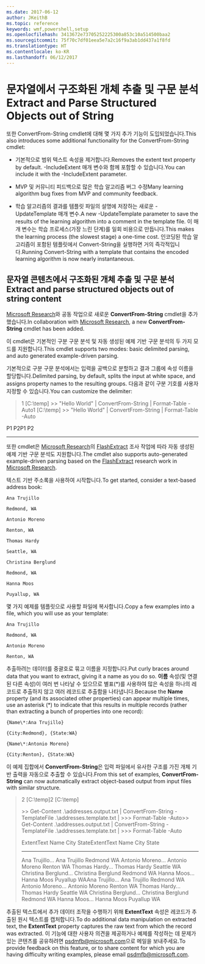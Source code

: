 ```yaml
---
ms.date: 2017-06-12
author: JKeithB
ms.topic: reference
keywords: wmf,powershell,setup
ms.openlocfilehash: 3413672e73705252225300a853c10a514500baa2
ms.sourcegitcommit: 75f70c7df01eea5e7a2c16f9a3ab1dd437a1f8fd
ms.translationtype: HT
ms.contentlocale: ko-KR
ms.lasthandoff: 06/12/2017
---
```

# <a name="extract-and-parse-structured-objects-out-of-string"></a><span data-ttu-id="95f9b-102">문자열에서 구조화된 개체 추출 및 구문 분석</span><span class="sxs-lookup"><span data-stu-id="95f9b-102">Extract and Parse Structured Objects out of String</span></span>
<span data-ttu-id="95f9b-103">또한 ConvertFrom-String cmdlet에 대해 몇 가지 추가 기능이 도입되었습니다.</span><span class="sxs-lookup"><span data-stu-id="95f9b-103">This also introduces some additional functionality for the ConvertFrom-String cmdlet:</span></span>

-   <span data-ttu-id="95f9b-104">기본적으로 범위 텍스트 속성을 제거합니다.</span><span class="sxs-lookup"><span data-stu-id="95f9b-104">Removes the extent text property by default.</span></span> <span data-ttu-id="95f9b-105">-IncludeExtent 매개 변수와 함께 포함할 수 있습니다.</span><span class="sxs-lookup"><span data-stu-id="95f9b-105">You can include it with the -IncludeExtent parameter.</span></span>

-   <span data-ttu-id="95f9b-106">MVP 및 커뮤니티 피드백으로 많은 학습 알고리즘 버그 수정</span><span class="sxs-lookup"><span data-stu-id="95f9b-106">Many learning algorithm bug fixes from MVP and community feedback.</span></span>

-   <span data-ttu-id="95f9b-107">학습 알고리즘의 결과를 템플릿 파일의 설명에 저장하는 새로운 -UpdateTemplate 매개 변수.</span><span class="sxs-lookup"><span data-stu-id="95f9b-107">A new -UpdateTemplate parameter to save the results of the learning algorithm into a comment in the template file.</span></span> <span data-ttu-id="95f9b-108">이 매개 변수는 학습 프로세스(가장 느린 단계)를 일회 비용으로 만듭니다.</span><span class="sxs-lookup"><span data-stu-id="95f9b-108">This makes the learning process (the slowest stage) a one-time cost.</span></span> <span data-ttu-id="95f9b-109">인코딩된 학습 알고리즘이 포함된 템플릿에서 Convert-String을 실행하면 거의 즉각적입니다.</span><span class="sxs-lookup"><span data-stu-id="95f9b-109">Running Convert-String with a template that contains the encoded learning algorithm is now nearly instantaneous.</span></span>


<a name="extract-and-parse-structured-objects-out-of-string-content"></a><span data-ttu-id="95f9b-110">문자열 콘텐츠에서 구조화된 개체 추출 및 구문 분석</span><span class="sxs-lookup"><span data-stu-id="95f9b-110">Extract and parse structured objects out of string content</span></span>
----------------------------------------------------------

<span data-ttu-id="95f9b-111">[Microsoft Research](http://research.microsoft.com/)와 공동 작업으로 새로운 **ConvertFrom-String** cmdlet을 추가했습니다.</span><span class="sxs-lookup"><span data-stu-id="95f9b-111">In collaboration with [Microsoft Research](http://research.microsoft.com/), a new **ConvertFrom-String** cmdlet has been added.</span></span>

<span data-ttu-id="95f9b-112">이 cmdlet은 기본적인 구분 구문 분석 및 자동 생성된 예제 기반 구문 분석의 두 가지 모드를 지원합니다.</span><span class="sxs-lookup"><span data-stu-id="95f9b-112">This cmdlet supports two modes: basic delimited parsing, and auto generated example-driven parsing.</span></span>

<span data-ttu-id="95f9b-113">기본적으로 구분 구문 분석에서는 입력을 공백으로 분할하고 결과 그룹에 속성 이름을 할당합니다.</span><span class="sxs-lookup"><span data-stu-id="95f9b-113">Delimited parsing, by default, splits the input at white space, and assigns property names to the resulting groups.</span></span> <span data-ttu-id="95f9b-114">다음과 같이 구분 기호를 사용자 지정할 수 있습니다.</span><span class="sxs-lookup"><span data-stu-id="95f9b-114">You can customize the delimiter:</span></span>

> <span data-ttu-id="95f9b-115">1 \[C:\\temp\] &gt;&gt; "Hello World" | ConvertFrom-String | Format-Table -Auto</span><span class="sxs-lookup"><span data-stu-id="95f9b-115">1 \[C:\\temp\] &gt;&gt; "Hello World" | ConvertFrom-String | Format-Table -Auto</span></span>

<span data-ttu-id="95f9b-116">P1    P2</span><span class="sxs-lookup"><span data-stu-id="95f9b-116">P1    P2</span></span>
--    --

<span data-ttu-id="95f9b-117">또한 cmdlet은 [Microsoft Research](http://research.microsoft.com)의 [FlashExtract](http://research.microsoft.com/en-us/um/people/sumitg/flashextract.html) 조사 작업에 따라 자동 생성된 예제 기반 구문 분석도 지원합니다.</span><span class="sxs-lookup"><span data-stu-id="95f9b-117">The cmdlet also supports auto-generated example-driven parsing based on the [FlashExtract](http://research.microsoft.com/en-us/um/people/sumitg/flashextract.html) research work in [Microsoft Research](http://research.microsoft.com).</span></span>

<span data-ttu-id="95f9b-118">텍스트 기반 주소록을 사용하여 시작합니다.</span><span class="sxs-lookup"><span data-stu-id="95f9b-118">To get started, consider a text-based address book:</span></span>

    Ana Trujillo

    Redmond, WA

    Antonio Moreno

    Renton, WA

    Thomas Hardy

    Seattle, WA

    Christina Berglund

    Redmond, WA

    Hanna Moos

    Puyallup, WA

<span data-ttu-id="95f9b-119">몇 가지 예제를 템플릿으로 사용할 파일에 복사합니다.</span><span class="sxs-lookup"><span data-stu-id="95f9b-119">Copy a few examples into a file, which you will use as your template:</span></span>

    Ana Trujillo

    Redmond, WA

    Antonio Moreno

    Renton, WA

   

<span data-ttu-id="95f9b-120">추출하려는 데이터를 중괄호로 묶고 이름을 지정합니다.</span><span class="sxs-lookup"><span data-stu-id="95f9b-120">Put curly braces around data that you want to extract, giving it a name as you do so.</span></span> <span data-ttu-id="95f9b-121">**이름** 속성(및 연결된 다른 속성)이 여러 번 나타날 수 있으므로 별표(\*)를 사용하여 많은 속성을 하나의 레코드로 추출하지 않고 여러 레코드로 추출함을 나타냅니다.</span><span class="sxs-lookup"><span data-stu-id="95f9b-121">Because the **Name** property (and its associated other properties) can appear multiple times, use an asterisk (\*) to indicate that this results in multiple records (rather than extracting a bunch of properties into one record):</span></span>

    {Name\*:Ana Trujillo}

    {City:Redmond}, {State:WA}

    {Name\*:Antonio Moreno}

    {City:Renton}, {State:WA}

<span data-ttu-id="95f9b-122">이 예제 집합에서 **ConvertFrom-String**은 입력 파일에서 유사한 구조를 가진 개체 기반 출력을 자동으로 추출할 수 있습니다.</span><span class="sxs-lookup"><span data-stu-id="95f9b-122">From this set of examples, **ConvertFrom-String** can now automatically extract object-based output from input files with similar structure.</span></span>

> <span data-ttu-id="95f9b-123">2 \[C:\\temp\]</span><span class="sxs-lookup"><span data-stu-id="95f9b-123">2 \[C:\\temp\]</span></span>
>
> <span data-ttu-id="95f9b-124">&gt;&gt; Get-Content .\\addresses.output.txt | ConvertFrom-String -TemplateFile .\\addresses.template.txt | &gt;&gt;&gt; Format-Table -Auto</span><span class="sxs-lookup"><span data-stu-id="95f9b-124">&gt;&gt; Get-Content .\\addresses.output.txt | ConvertFrom-String -TemplateFile .\\addresses.template.txt | &gt;&gt;&gt; Format-Table -Auto</span></span>
>
> <span data-ttu-id="95f9b-125">ExtentText                     Name               City     State</span><span class="sxs-lookup"><span data-stu-id="95f9b-125">ExtentText                     Name               City     State</span></span>
> ----------                     ----               ----     -----
> <span data-ttu-id="95f9b-126">Ana Trujillo...                Ana Trujillo       Redmond  WA Antonio Moreno...              Antonio Moreno     Renton   WA Thomas Hardy...                Thomas Hardy       Seattle  WA Christina Berglund...          Christina Berglund Redmond  WA Hanna Moos...                  Hanna Moos         Puyallup WA</span><span class="sxs-lookup"><span data-stu-id="95f9b-126">Ana Trujillo...                Ana Trujillo       Redmond  WA Antonio Moreno...              Antonio Moreno     Renton   WA Thomas Hardy...                Thomas Hardy       Seattle  WA Christina Berglund...          Christina Berglund Redmond  WA Hanna Moos...                  Hanna Moos         Puyallup WA</span></span>

<span data-ttu-id="95f9b-127">추출된 텍스트에서 추가 데이터 조작을 수행하기 위해 **ExtentText** 속성은 레코드가 추출된 원시 텍스트를 캡처합니다.</span><span class="sxs-lookup"><span data-stu-id="95f9b-127">To do additional data manipulation on extracted text, the **ExtentText** property captures the raw text from which the record was extracted.</span></span> <span data-ttu-id="95f9b-128">이 기능에 대한 사용자 의견을 제공하거나 예제를 작성하는 데 문제가 있는 콘텐츠를 공유하려면 <psdmfb@microsoft.com>으로 메일을 보내주세요.</span><span class="sxs-lookup"><span data-stu-id="95f9b-128">To provide feedback on this feature, or to share content for which you are having difficulty writing examples, please email <psdmfb@microsoft.com>.</span></span>

